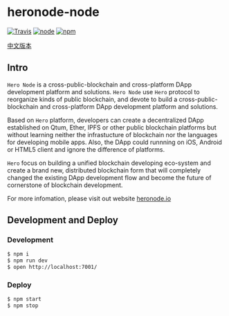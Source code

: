 # heronode-node

[![Travis](https://img.shields.io/travis/hero-node/hero-node.svg?style=flat-square)](https://travis-ci.org/hero-node/hero-node)
[![node](https://img.shields.io/node/v/heornode-node.svg?style=flat-square)](https://www.npmjs.com/package/heornode-node)
[![npm](https://img.shields.io/npm/v/heornode-node.svg?style=flat-square)](https://www.npmjs.com/package/heornode-node)

[中文版本](https://github.com/hero-mobile/hero-node/blob/master/README.zh-CN.md)

## Intro

`Hero Node` is a cross-public-blockchain and cross-platform DApp development platform and solutions.
`Hero Node` use `Hero` protocol to reorganize kinds of public blockchain, and devote to build a cross-public-blockchain and cross-platform DApp development platform and solutions.

Based on `Hero` platform, developers can create a decentralized DApp established on Qtum, Ether, IPFS or other public blockchain platforms but without learning neither the infrastucture of blockchain nor the languages for developing mobile apps. Also, the DApp could runnning on iOS, Android or HTML5 client and ignore the difference of platforms.

`Hero` focus on building a unified blockchain developing eco-system and create a brand new, distributed blockchain form that will completely changed the existing DApp development flow and become the future of cornerstone of blockchain development.

For more infomation, please visit out website [heronode.io](https://heronode.io)

## Development and Deploy

### Development

```bash
$ npm i
$ npm run dev
$ open http://localhost:7001/
```

### Deploy

```bash
$ npm start
$ npm stop
```
